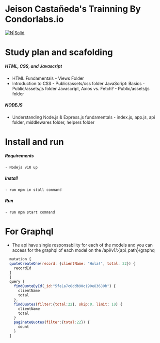 # Jeison Castañeda's Trainning By Condorlabs.io
[![N|Solid](https://c.na65.content.force.com/servlet/servlet.ImageServer?id=0150h0000056P9rAAE&oid=00DE0000000c48tMAA)](https://Condorlabs.io)


# Study plan and scafolding

##### HTML, CSS, and Javascript

  - HTML Fundamentals - Views Folder
  - Introduction to CSS - Public/assets/css folder
    JavaScript: Basics - Public/assets/js folder
    Javascript, Axios vs. Fetch? - Public/assets/js folder

##### NODEJS

  - Understanding Node.js & Express.js fundamentals - index.js, app.js, api folder, middlewares folder, helpers folder  


# Install and run

##### Requirements
    - Nodejs v10 up
##### Install
    - run npm in stall command
##### Run
    - run npm start command


# For Graphql
  - The api have single responsability for each of the models and you can access for the graphql of each model on the /api/v1/:{api_path}/graphq
  ```JavaScript
    mutation { 
    quoteCreateOne(record: {clientName: "Hola!", total: 22}) {
      recordId
    }
    }
    query {
      findQuoteById(_id:"5fe1a7c8ddb90c190e83680b") {
        clientName
        total
      },
      findQuotes(filter:{total:22}, skip:0, limit: 10) {
        clientName
        total
      }
      paginateQuotes(filter:{total:22}) {
        count
      }
    }
  ```
  

